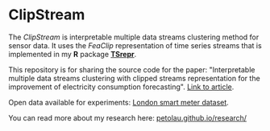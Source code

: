 # ClipStream
The *ClipStream* is interpretable multiple data streams clustering method for sensor data.
It uses the *FeaClip* representation of time series streams that is implemented in my **R** package [**TSrepr**](https://github.com/PetoLau/TSrepr).

This repository is for sharing the source code for the paper: "Interpretable multiple data streams clustering with clipped streams representation for the improvement of electricity consumption forecasting". [Link to article](https://link.springer.com/article/10.1007/s10618-018-0598-2).

Open data available for experiments: [London smart meter dataset](https://www.openml.org/d/41060).

You can read more about my research here: [petolau.github.io/research/](https://petolau.github.io/research/)
